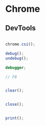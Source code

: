 # Chrome



## DevTools

```js

chrome.csi();

debug();
undebug();

debugger;

// F8


clear();


close();


print();


```
































